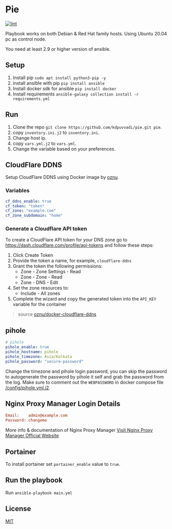 # Pie 

[![lint](https://github.com/kdpuvvadi/pie/actions/workflows/lint.yml/badge.svg?event=push)](https://github.com/kdpuvvadi/pie/actions/workflows/lint.yml)

Playbook works on both Debian & Red Hat family hosts. Using Ubuntu 20.04 pc as control node.

You need at least 2.9 or higher version of ansible.

## Setup

1. Install pip `sudo apt install python3-pip -y`
2. install ansible with pip `pip install ansible`
3. Install docker sdk for ansible `pip install docker`
4. Install requirements `ansible-galaxy collection install -r requirements.yml`

## Run

1. Clone the repo  `git clone https://github.com/kdpuvvadi/pie.git pie`.
2. copy `inventory.ini.j2` to `inventory.ini`.
3. Change host ip.
4. copy `vars.yml.j2` to `vars.yml`.
5. Change the variable based on your preferences.

## CloudFlare DDNS

Setup CloudFlare DDNS using Docker image by [oznu](https://github.com/oznu/docker-cloudflare-ddns).

### Variables

```yml
cf_ddns_enable: true
cf_token: "token"
cf_zone: "example.com"
cf_zone_subdomain: "home"
```

### Generate a Cloudflare API token

To create a CloudFlare API token for your DNS zone go to https://dash.cloudflare.com/profile/api-tokens and follow these steps:

1. Click Create Token
2. Provide the token a name, for example, `cloudflare-ddns`
3. Grant the token the following permissions:
    * Zone - Zone Settings - Read
    * Zone - Zone - Read
    * Zone - DNS - Edit
4. Set the zone resources to:
    * Include - All zones
5. Complete the wizard and copy the generated token into the `API_KEY` variable for the container

> source [oznu/docker-cloudflare-ddns](https://github.com/oznu/docker-cloudflare-ddns#creating-a-cloudflare-api-token)

## pihole

```yml
# pihole
pihole_enable: true
pihole_hostname: pihole
pihole_timezone: Asia/Kolkata
pihole_password: "secure-password"
```

Change the timezone and pihole login password, you can skip the password to autogenerate the password by pihole it self and grab the password from the log. Make sure to comment out the `WEBPASSWORD` in docker compose file [/config/pihole.yml.j2](/config/pihole.yml.j2).

## Nginx Proxy Manager Login Details

```ini
Email:    admin@example.com
Password: changeme
```

 More info & documentation of Nginx Proxy Manager [Visit Nginx Proxy Manager Official Website](https://nginxproxymanager.com/)

## Portainer

To install portainer set `portainer_enable` value to `true`.

## Run the playbook

Run `ansible-playbook main.yml`

## License

[MIT](/LICENSE)
